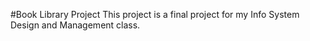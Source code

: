 #Book Library Project
This project is a final project for my Info System Design and Management class.
